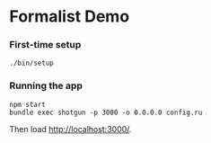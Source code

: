 # Formalist Demo

### First-time setup

```
./bin/setup
```

### Running the app

```
npm start
bundle exec shotgun -p 3000 -o 0.0.0.0 config.ru
```

Then load [http://localhost:3000/](http://localhost:3000/).
